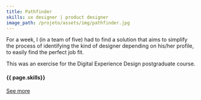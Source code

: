 ```yaml
---
title: Pathfinder
skills: ux designer | product designer
image_path: /projeto/assets/img/pathfinder.jpg
---
```


<p>For a week, I (in a team of five) had to find a solution that aims to simplify the process of identifying the kind of designer depending on his/her profile, to easily find the perfect job fit.

This was an exercise for the Digital Experience Design postgraduate course.</p>

<h4>{{ page.skills}}</h4>

<a href="#">See more</a>